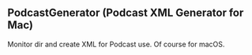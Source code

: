 ## PodcastGenerator (Podcast XML Generator for Mac)


Monitor dir and create XML for Podcast use.
Of course for macOS.
